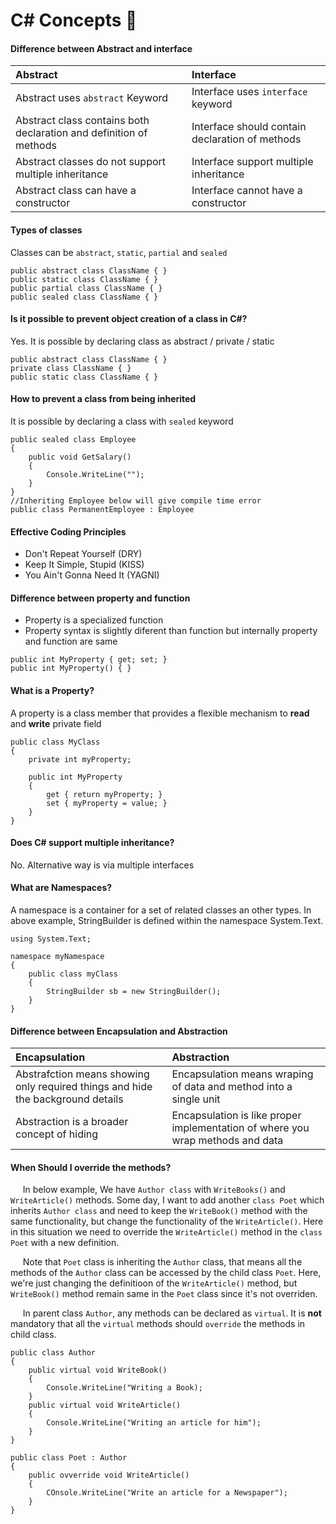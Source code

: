 # C# Concepts :slightly_smiling_face: 

#### Difference between Abstract and interface

| Abstract              | Interface                        |
|:---------------------- |:------------------------|
|Abstract uses `abstract` Keyword | Interface uses `interface` keyword |
| Abstract class contains both declaration and definition of methods | Interface should contain declaration of methods |
| Abstract classes do not support multiple inheritance| Interface support multiple inheritance|
|Abstract class can have a constructor | Interface cannot have a constructor |

#### Types of classes
Classes can be ```abstract```, ```static```, ```partial``` and ```sealed```
 ```
 public abstract class ClassName { }
 public static class ClassName { }
 public partial class ClassName { }
 public sealed class ClassName { }
 ```
 
#### Is it possible to prevent object creation of a class in C#?

Yes. It is possible by declaring class as abstract / private / static
 ```public abstract class ClassName { }
 public abstract class ClassName { }
 private class ClassName { }
 public static class ClassName { }
 ```

#### How to prevent a class from being inherited
It is possible by declaring a class with ```sealed``` keyword
```
public sealed class Employee
{
    public void GetSalary()
    {
        Console.WriteLine("");
    }
}
//Inheriting Employee below will give compile time error
public class PermanentEmployee : Employee
```

#### Effective Coding Principles

* Don't Repeat Yourself (DRY)
* Keep It Simple, Stupid (KISS)
* You Ain't Gonna Need It (YAGNI)

#### Difference between property and function

- Property is a specialized function
- Property syntax is slightly  diferent than function but internally property and function are same
```
public int MyProperty { get; set; }
public int MyProperty() { }
```
#### What is a Property?
A property is a class member that provides a flexible mechanism to **read** and **write** private field
```
public class MyClass
{
    private int myProperty;

    public int MyProperty
    {
        get { return myProperty; }
        set { myProperty = value; }
    }
}
```



#### Does C# support multiple inheritance?
No. Alternative way is via multiple interfaces

#### What are Namespaces?
A namespace is a container for a set of related classes an other types. In above example, StringBuilder is defined within the namespace System.Text.
```
using System.Text;

namespace myNamespace
{
    public class myClass
    {
        StringBuilder sb = new StringBuilder();
    }
}
```


#### Difference between Encapsulation and Abstraction

|Encapsulation|Abstraction|
|:--------------|:----------|
|Abstrafction means showing only required things and hide the background details | Encapsulation means wraping of data and method into a single unit|
|Abstraction is a broader concept of hiding |Encapsulation is like proper implementation of where you wrap methods and data|

#### When Should I override the methods?

&nbsp;&nbsp;&nbsp;&nbsp; In below example, We have ```Author class``` with ```WriteBooks()``` and ```WriteArticle()``` methods. Some day, I want to add another ```class Poet``` which inherits ```Author class``` and need to keep the ```WriteBook()``` method with the same functionality, but change the functionality of the ```WriteArticle()```. Here in this situation we need to override the ```WriteArticle()``` method in the ```class Poet``` with a new definition.

&nbsp;&nbsp;&nbsp;&nbsp; Note that ```Poet``` class is inheriting the ```Author``` class, that means all the methods of the ```Author``` class can be accessed by the child class ```Poet```. Here, we're just changing the definitioon of the ```WriteArticle()``` method, but ```WriteBook()``` method remain same in the ```Poet``` class since it's not overriden.

&nbsp;&nbsp;&nbsp;&nbsp; In parent class ```Author```, any methods can be declared as ```virtual```. It is **not** mandatory that all the ```virtual``` methods should ```override``` the methods in child class.



```
public class Author
{
    public virtual void WriteBook()
    {
        Console.WriteLine("Writing a Book);
    }
    public virtual void WriteArticle()
    {
        Console.WriteLine("Writing an article for him");
    }
}

public class Poet : Author
{
    public ovverride void WriteArticle()
    {
        COnsole.WriteLine("Write an article for a Newspaper");
    }
}
```